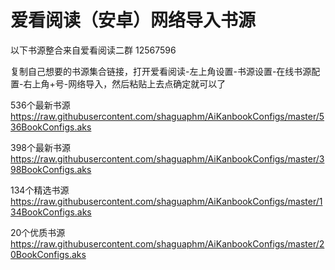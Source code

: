# 爱看阅读（安卓）网络导入书源

以下书源整合来自爱看阅读二群 12567596

复制自己想要的书源集合链接，打开爱看阅读-左上角设置-书源设置-在线书源配置-右上角+号-网络导入，然后粘贴上去点确定就可以了

536个最新书源 https://raw.githubusercontent.com/shaguaphm/AiKanbookConfigs/master/536BookConfigs.aks

398个最新书源 https://raw.githubusercontent.com/shaguaphm/AiKanbookConfigs/master/398BookConfigs.aks

134个精选书源 https://raw.githubusercontent.com/shaguaphm/AiKanbookConfigs/master/134BookConfigs.aks

20个优质书源  https://raw.githubusercontent.com/shaguaphm/AiKanbookConfigs/master/20BookConfigs.aks
